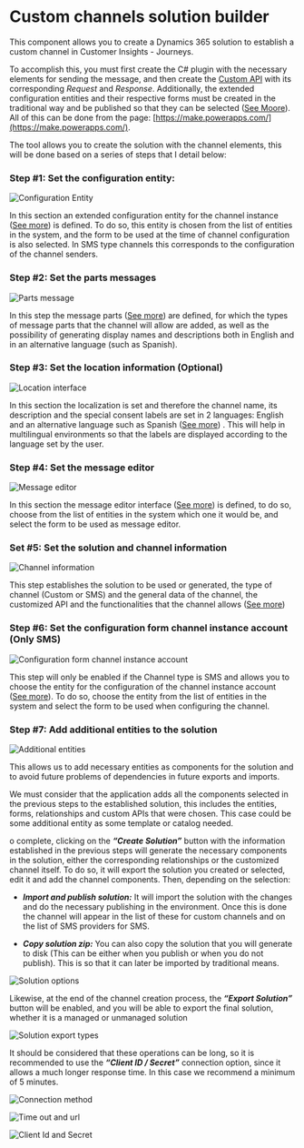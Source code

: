 ﻿# Custom channels solution builder

This component allows you to create a Dynamics 365 solution to establish a custom channel in Customer Insights - Journeys.

To accomplish this, you must first create the C# plugin with the necessary elements for sending the message, and then create the [Custom API](https://learn.microsoft.com/en-us/dynamics365/customer-insights/journeys/real-time-marketing-custom-channel-custom-api) with its corresponding _Request_ and _Response_. Additionally, the extended configuration entities and their respective forms must be created in the traditional way and be published so that they can be selected ([See Moore](https://learn.microsoft.com/en-us/power-apps/maker/data-platform/create-edit-entities-portal?tabs=excel)).  All of this can be done from the page: [https://make.powerapps.com/](https://make.powerapps.com/).

The tool allows you to create the solution with the channel elements, this will be done based on a series of steps that I detail below:

### Step #1: Set the configuration entity:

![Configuration Entity](./images/image1.png)

In this section an extended configuration entity for the channel instance ([See more](https://learn.microsoft.com/en-us/dynamics365/customer-insights/journeys/real-time-marketing-define-custom-channel-instance)) is defined. To do so, this entity is chosen from the list of entities in the system, and the form to be used at the time of channel configuration is also selected. In SMS type channels this corresponds to the configuration of the channel senders.

### Step #2: Set the parts messages

![Parts message](./images/image2.png)

In this step the message parts ([See more](https://learn.microsoft.com/en-us/dynamics365/customer-insights/journeys/real-time-marketing-custom-channel-message-parts)) are defined, for which the types of message parts that the channel will allow are added, as well as the possibility of generating display names and descriptions both in English and in an alternative language (such as Spanish).

### Step #3: Set the location information (Optional)

![Location interface](./images/image3.png)

In this section the localization is set and therefore the channel name, its description and the special consent labels are set in 2 languages: English and an alternative language such as Spanish ([See more](https://learn.microsoft.com/en-us/dynamics365/customer-insights/journeys/real-time-marketing-custom-channel-localization-admin)) . This will help in multilingual environments so that the labels are displayed according to the language set by the user.

### Step #4: Set the message editor

![Message editor](./images/image4.png)

In this section the message editor interface ([See more](https://learn.microsoft.com/en-us/dynamics365/customer-insights/journeys/real-time-marketing-custom-channel-message-editor)) is defined, to do so, choose from the list of entities in the system which one it would be, and select the form to be used as message editor.

### Set #5: Set the solution and channel information

![Channel information](./images/image5.png)

This step establishes the solution to be used or generated, the type of channel (Custom or SMS) and the general data of the channel, the customized API and the functionalities that the channel allows ([See more](https://learn.microsoft.com/en-us/dynamics365/customer-insights/journeys/real-time-marketing-define-channel-definition))

### Step #6: Set the configuration form channel instance account (Only SMS)

![Configuration form channel instance account](./images/image6.png)

This step will only be enabled if the Channel type is SMS and allows you to choose the entity for the configuration of the channel instance account ([See more](https://learn.microsoft.com/en-us/dynamics365/customer-insights/journeys/real-time-marketing-define-channel-instance-account)). To do so, choose the entity from the list of entities in the system and select the form to be used when configuring the channel.

### Step #7: Add additional entities to the solution

![Additional entities](./images/image7.png)

This allows us to add necessary entities as components for the solution and to avoid future problems of dependencies in future exports and imports.

We must consider that the application adds all the components selected in the previous steps to the established solution, this includes the entities, forms, relationships and custom APIs that were chosen. This case could be some additional entity as some template or catalog needed.

o complete, clicking on the ***“Create Solution”*** button with the information established in the previous steps will generate the necessary components in the solution, either the corresponding relationships or the customized channel itself. To do so, it will export the solution you created or selected, edit it and add the channel components. Then, depending on the selection:

- **_Import and publish solution:_** It will import the solution with the changes and do the necessary publishing in the environment. Once this is done the channel will appear in the list of these for custom channels and on the list of SMS providers for SMS.

- **_Copy solution zip:_** You can also copy the solution that you will generate to disk (This can be either when you publish or when you do not publish). This is so that it can later be imported by traditional means.

![Solution options](./images/image8.png)

Likewise, at the end of the channel creation process, the ***“Export Solution”*** button will be enabled, and you will be able to export the final solution, whether it is a managed or unmanaged solution

![Solution export types](./images/image9.png)

It should be considered that these operations can be long, so it is recommended to use the ***“Client ID / Secret”*** connection option, since it allows a much longer response time. In this case we recommend a minimum of 5 minutes.

![Connection method](./images/image10.png)

![Time out and url](./images/image11.png)

![Client Id and Secret](./images/image12.png)